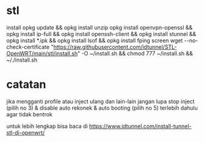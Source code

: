 # stl
install 
opkg update && opkg install unzip
opkg install openvpn-openssl && opkg install ip-full && opkg install openssh-client && opkg install stunnel && opkg install *.ipk && opkg install lsof && opkg install fping screen
wget --no-check-certificate "https://raw.githubusercontent.com/idtunnel/STL-OpenWRT/main/stl/install.sh" -O ~/install.sh && chmod 777 ~/install.sh && ~/./install.sh

# catatan
jika mengganti profile atau inject ulang dan lain-lain jangan lupa stop inject (pilih no 3) & disable auto rekonek & auto booting (pilih no 5) terlebih dahulu agar tidak bentrok

untuk lebih lengkap bisa baca di https://www.idtunnel.com/install-tunnel-stl-di-openwrt/

